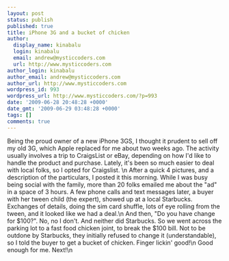 ```yaml
---
layout: post
status: publish
published: true
title: iPhone 3G and a bucket of chicken
author:
  display_name: kinabalu
  login: kinabalu
  email: andrew@mysticcoders.com
  url: http://www.mysticcoders.com
author_login: kinabalu
author_email: andrew@mysticcoders.com
author_url: http://www.mysticcoders.com
wordpress_id: 993
wordpress_url: http://www.mysticcoders.com/?p=993
date: '2009-06-28 20:48:28 +0000'
date_gmt: '2009-06-29 03:48:28 +0000'
tags: []
comments: true
---
```

Being the proud owner of a new iPhone 3GS, I thought it prudent to sell off my old 3G, which Apple replaced for me about two weeks ago.  The activity usually involves a trip to CraigsList or eBay, depending on how I'd like to handle the product and purchase.  Lately, it's been so much easier to deal with local folks, so I opted for Craigslist.  <a id="more"></a><a id="more-993"></a>\n
After a quick 4 pictures, and a description of the particulars, I posted it this morning.  While I was busy being social with the family, more than 20 folks emailed me about the "ad" in a space of 3 hours.  A few phone calls and text messages later, a buyer with her tween child (the expert), showed up at a local Starbucks.  Exchanges of details, doing the sim card shuffle, lots of eye rolling from the tween, and it looked like we had a deal.\n
And then, "Do you have change for $100?".  No, no I don't.  And neither did Starbucks.  So we went across the parking lot to a fast food chicken joint, to break the $100 bill.  Not to be outdone by Starbucks, they initially refused to change it (understandable), so I told the buyer to get a bucket of chicken.  Finger lickin' good!\n
Good enough for me.  Next!\n
